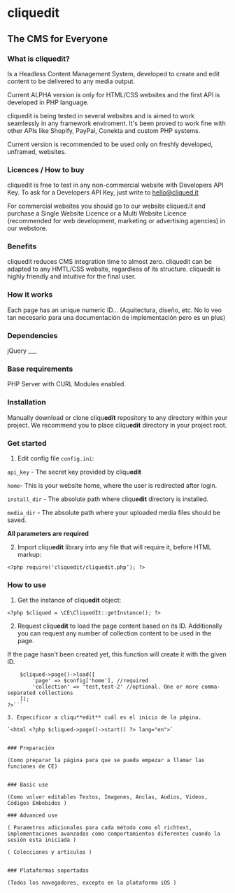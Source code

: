 # cliquedit
## The CMS for Everyone

### What is cliquedit?
Is a Headless Content Management System,  developed to create and edit content to be delivered to any media output.

Current ALPHA version is only for HTML/CSS websites and the first API is developed in PHP language.

cliquedit is being tested in several websites and is aimed to work seamlessly in any framework enviroment. It's been proved to work fine with other APIs like Shopify, PayPal, Conekta and custom PHP systems.

Current version is recommended to be used only on freshly developed, unframed, websites.

### Licences / How to buy
cliquedit is free to test in any non-commercial website with Developers API Key. To ask for a Developers API Key, just write to hello@cliqued.it

For commercial websites you should go to our website cliqued.it and purchase a Single Website Licence or a Multi Website Licence (recommended for web development, marketing or advertising agencies) in our webstore.

### Benefits
cliquedit reduces CMS integration time to almost zero.
cliquedit can be adapted to any HMTL/CSS website, regardless of its structure.
cliquedit is highly friendly and intuitive for the final user.

### How it works

Each page has an unique numeric ID...
(Aquitectura, diseño, etc. No lo veo tan necesario para una documentación de implementación pero es un plus)

### Dependencies 

jQuery ___

### Base requirements

PHP Server with CURL Modules enabled.

### Installation 

Manually download or clone cliqu**edit** repository to any directory within your project. We recommend you to place cliqu**edit** directory in your project root.

### Get started

1. Edit config file `config.ini`:

`api_key` - The secret key provided by cliqu**edit**

`home`- This is your website home, where the user is redirected after login.

`install_dir` - The absolute path where cliqu**edit** directory is installed.

`media_dir` - The absolute path where your uploaded media files should be saved.

**All parameters are required**

2. Import cliqu**edit** library into any file that will require it, before HTML markup:

`<?php require(‘cliquedit/cliquedit.php’); ?>`

### How to use

1. Get the instance of cliqu**edit** object:

`<?php $cliqued = \CE\CliquedIt::getInstance(); ?>`

2. Request cliqu**edit** to load the page content based on its ID. Additionally you can request any number of collection content to be used in the page.

If the page hasn't been created yet, this function will create it with the given ID.

```<?php	//Requests pages or collections to load
	$cliqued->page()->load([
		'page' => $config['home'], //required
		'collection' => 'test,test-2' //optional. One or more comma-separated collections
	]);
?>```

3. Especificar a cliqu**edit** cuál es el inicio de la página.

`<html <?php $cliqued->page()->start() ?> lang="en">`


### Preparación 

(Como preparar la página para que se pueda empezar a llamar las funciones de CE)


### Basic use

(Como volver editables Textos, Imagenes, Anclas, Audios, Videos, Códigos Embebidos )

### Advanced use

( Parametros adicionales para cada método como el richtext, implementaciones avanzadas como comportamientos diferentes cuando la sesión esta iniciada )

( Colecciones y artículos )


### Plataformas soportadas 

(Todos los navegadores, excepto en la plataforma iOS )


